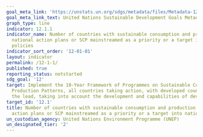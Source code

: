 ```yaml
---
goal_meta_link: 'https://unstats.un.org/sdgs/metadata/files/Metadata-12-01-01.pdf'
goal_meta_link_text: United Nations Sustainable Development Goals Metadata (pdf 782kB)
graph_type: line
indicator: 12.1.1
indicator_name: Number of countries with sustainable consumption and production (SCP)
  national action plans or SCP mainstreamed as a priority or a target into national
  policies
indicator_sort_order: '12-01-01'
layout: indicator
permalink: /12-1-1/
published: true
reporting_status: notstarted
sdg_goal: '12'
target: Implement the 10-Year Framework of Programmes on Sustainable Consumption and
  Production Patterns, all countries taking action, with developed countries taking
  the lead, taking into account the development and capabilities of developing countries
target_id: '12.1'
title: Number of countries with sustainable consumption and production (SCP) national
  action plans or SCP mainstreamed as a priority or a target into national policies
un_custodian_agency: United Nations Environment Programme (UNEP)
un_designated_tier: '2'
---
```

